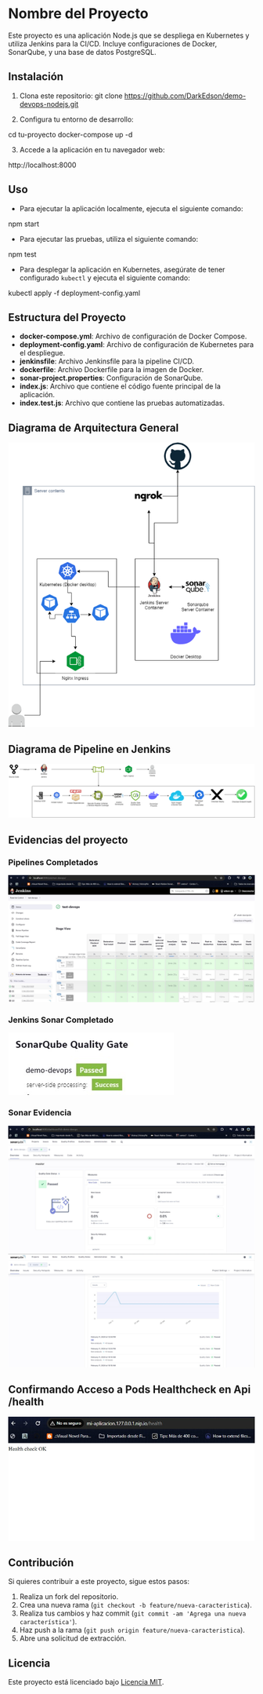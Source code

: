 # Nombre del Proyecto

Este proyecto es una aplicación Node.js que se despliega en Kubernetes y utiliza Jenkins para la CI/CD. Incluye configuraciones de Docker, SonarQube, y una base de datos PostgreSQL.

## Instalación

1. Clona este repositorio:
git clone https://github.com/DarkEdson/demo-devops-nodejs.git

2. Configura tu entorno de desarrollo:

cd tu-proyecto
docker-compose up -d

3. Accede a la aplicación en tu navegador web:

http://localhost:8000

## Uso

- Para ejecutar la aplicación localmente, ejecuta el siguiente comando:

npm start

- Para ejecutar las pruebas, utiliza el siguiente comando:

npm test

- Para desplegar la aplicación en Kubernetes, asegúrate de tener configurado `kubectl` y ejecuta el siguiente comando:

kubectl apply -f deployment-config.yaml

## Estructura del Proyecto

- **docker-compose.yml**: Archivo de configuración de Docker Compose.
- **deployment-config.yaml**: Archivo de configuración de Kubernetes para el despliegue.
- **jenkinsfile**: Archivo Jenkinsfile para la pipeline CI/CD.
- **dockerfile**: Archivo Dockerfile para la imagen de Docker.
- **sonar-project.properties**: Configuración de SonarQube.
- **index.js**: Archivo que contiene el código fuente principal de la aplicación.
- **index.test.js**: Archivo que contiene las pruebas automatizadas.

## Diagrama de Arquitectura General
![Diagrama de Arquitectura General](infrageneral.drawio.png)

## Diagrama de Pipeline en Jenkins
![Diagrama de Pipeline en Jenkins](pipeline.drawio.png)

## Evidencias del proyecto
### Pipelines Completados
![Pipelines Completados](jenkins-pipelines.jpg)
### Jenkins Sonar Completado
![Jenkins Sonar Completado](sonarqube-jenkins-ok.jpg)
### Sonar Evidencia
![Sonar Evidencia](sonarimage1.jpg)
![Sonar Evidencia continuacion](sonarimage2.jpg)

## Confirmando Acceso a Pods Healthcheck en Api /health
![confirmacion de health](confirm_health_check.jpg)


## Contribución

Si quieres contribuir a este proyecto, sigue estos pasos:

1. Realiza un fork del repositorio.
2. Crea una nueva rama (`git checkout -b feature/nueva-caracteristica`).
3. Realiza tus cambios y haz commit (`git commit -am 'Agrega una nueva característica'`).
4. Haz push a la rama (`git push origin feature/nueva-caracteristica`).
5. Abre una solicitud de extracción.

## Licencia

Este proyecto está licenciado bajo [Licencia MIT](LICENSE).
